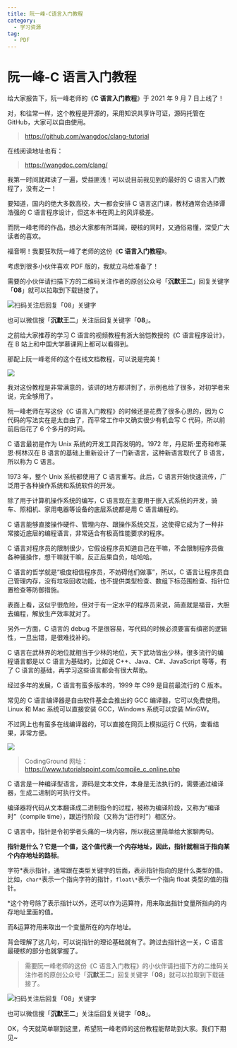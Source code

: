 ```yaml
---
title: 阮一峰-C语言入门教程
category:
  - 学习资源
tag:
  - PDF
---
```


# 阮一峰-C 语言入门教程

给大家报告下，阮一峰老师的《**C 语言入门教程**》于 2021 年 9 月 7 日上线了！

对，和往常一样，这个教程是开源的，采用知识共享许可证，源码托管在 GitHub，大家可以自由使用。

> https://github.com/wangdoc/clang-tutorial

在线阅读地址也有：

> https://wangdoc.com/clang/

我第一时间就拜读了一遍，受益匪浅！可以说目前我见到的最好的 C 语言入门教程了，没有之一！

要知道，国内的绝大多数高校，大一都会安排 C 语言这门课，教材通常会选择谭浩强的 C 语言程序设计，但这本书在网上的风评极差。

而阮一峰老师的作品，想必大家都有所耳闻，硬核的同时，又通俗易懂，深受广大读者的喜欢。

福音啊！我要狂吹阮一峰了老师的这份《**C 语言入门教程**》。

考虑到很多小伙伴喜欢 PDF 版的，我就立马给准备了！

需要的小伙伴请扫描下方的二维码关注作者的原创公众号「**沉默王二**」回复关键字「**08**」就可以拉取到下载链接了。

![扫码关注后回复「08」关键字](http://cdn.tobebetterjavaer.com/tobebetterjavaer/images/gongzhonghao.png)

也可以微信搜「**沉默王二**」关注后回复关键字「**08**」。

之前给大家推荐的学习 C 语言的视频教程有浙大翁恺教授的《C 语言程序设计》，在 B 站上和中国大学慕课网上都可以看得到。

那配上阮一峰老师的这个在线文档教程，可以说是完美！

![](https://files.mdnice.com/user/3903/96b19f0e-4721-4b86-b69b-3eeb78ac3410.png)

我对这份教程是非常满意的，该讲的地方都讲到了，示例也给了很多，对初学者来说，完全够用了。

阮一峰老师在写这份《C 语言入门教程》的时候还是花费了很多心思的，因为 C 代码的写法实在是太自由了，而平常工作中又确实很少有机会写 C 代码，所以前前后后花了 6 个多月的时间。

C 语言最初是作为 Unix 系统的开发工具而发明的。1972 年，丹尼斯·里奇和布莱恩·柯林汉在 B 语言的基础上重新设计了一门新语言，这种新语言取代了 B 语言，所以称为 C 语言。

1973 年，整个 Unix 系统都使用了 C 语言重写。此后，C 语言开始快速流传，广泛用于各种操作系统和系统软件的开发。

除了用于计算机操作系统的编写，C 语言现在主要用于嵌入式系统的开发，骑车、照相机、家用电器等设备的底层系统都是用 C 语言编程的。

C 语言能够直接操作硬件、管理内存、跟操作系统交互，这使得它成为了一种非常接近底层的编程语言，非常适合有极高性能要求的程序。

C 语言对程序员的限制很少，它假设程序员知道自己在干嘛，不会限制程序员做各种骚操作，想干嘛就干嘛，反正后果自负，哈哈哈。

C 语言的哲学就是“极度相信程序员，不妨碍他们做事”，所以，C 语言让程序员自己管理内存，没有垃圾回收功能，也不提供类型检查、数组下标范围检查、指针位置检查等防御措施。

表面上看，这似乎很危险，但对于有一定水平的程序员来说，简直就是福音，大胆去编程，解放生产效率就对了。

另外一方面，C 语言的 debug 不是很容易，写代码的时候必须要富有缜密的逻辑性，一旦出错，是很难找补的。

C 语言在武林界的地位就相当于少林的地位，天下武功皆出少林，很多流行的编程语言都是以 C 语言为基础的，比如说 C++、Java、C#、JavaScript 等等，有了 C 语言的基础，再学习这些语言都会有很大帮助。

经过多年的发展，C 语言有蛮多版本的，1999 年 C99 是目前最流行的 C 版本。

常见的 C 语言编译器是自由软件基金会推出的 GCC 编译器，它可以免费使用。Linux 和 Mac 系统可以直接安装 GCC，Windows 系统可以安装 MinGW。

不过网上也有蛮多在线编译器的，可以直接在网页上模拟运行 C 代码，查看结果，非常方便。

![](https://files.mdnice.com/user/3903/e565681d-ee91-4be3-bb1a-bee34f0e87a6.png)

> CodingGround 网址：https://www.tutorialspoint.com/compile_c_online.php

C 语言是一种编译型语言，源码是文本文件，本身是无法执行的，需要通过编译器，生成二进制的可执行文件。

编译器将代码从文本翻译成二进制指令的过程，被称为编译阶段，又称为“编译时”（compile time），跟运行阶段（又称为“运行时”）相区分。

C 语言中，指针是令初学者头痛的一块内容，所以我这里简单给大家聊两句。

**指针是什么？它是一个值，这个值代表一个内存地址，因此，指针就相当于指向某个内存地址的路标**。

字符*表示指针，通常跟在类型关键字的后面，表示指针指向的是什么类型的值。比如，`char*`表示一个指向字符的指针，`float\*`表示一个指向 float 类型的值的指针。

\*这个符号除了表示指针以外，还可以作为运算符，用来取出指针变量所指向的内存地址里面的值。

而&运算符用来取出一个变量所在的内存地址。

背会理解了这几句，可以说指针的理论基础就有了。跨过去指针这一关，C 语言最硬核的部分也就掌握了。

> 需要阮一峰老师的这份《C 语言入门教程》的小伙伴请扫描下方的二维码关注作者的原创公众号「**沉默王二**」回复关键字「**08**」就可以拉取到下载链接了。

![扫码关注后回复「08」关键字](http://cdn.tobebetterjavaer.com/tobebetterjavaer/images/gongzhonghao.png)

也可以微信搜「**沉默王二**」关注后回复关键字「**08**」。

OK，今天就简单聊到这里，希望阮一峰老师的这份教程能帮助到大家。我们下期见~
